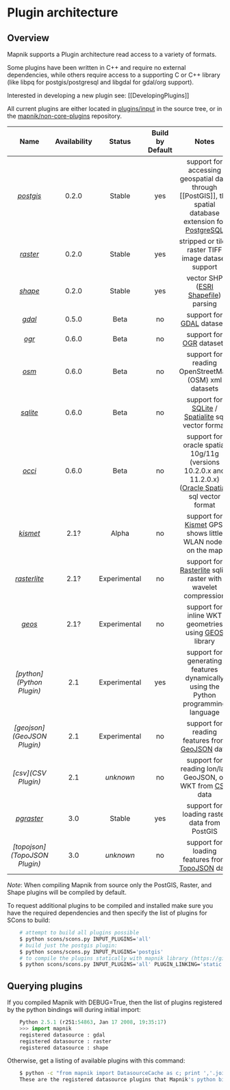 # Plugin architecture

## Overview

Mapnik supports a Plugin architecture read access to a variety of formats.

Some plugins have been written in C++ and require no external dependencies, while others require access to a supporting C or C++ library (like libpq for postgis/postgresql and libgdal for gdal/org support).

Interested in developing a new plugin see: [[DevelopingPlugins]]

All current plugins are either located in [plugins/input](https://github.com/mapnik/mapnik/tree/master/plugins/input/) in the source tree, or in the [mapnik/non-core-plugins](https://github.com/mapnik/non-core-plugins) repository.

| **Name**| **Availability**|**Status**|**Build by Default**|**Notes**|
|:-------:|:---------------:|:--------:|:------------------:|:-------:|
| *[postgis](PostGIS)*| 0.2.0| Stable| yes| support for accessing geospatial data through [[PostGIS]], the spatial database extension for [PostgreSQL](http://en.wikipedia.org/wiki/PostgreSQL)|
| *[raster](Raster)*| 0.2.0| Stable| yes|  stripped or tiled raster TIFF image dataset support|
| *[shape](ShapeFile)*| 0.2.0| Stable| yes|  vector SHP ([ESRI Shapefile](http://en.wikipedia.org/wiki/Shapefile)) parsing|
| *[gdal](GDAL/)*| 0.5.0| Beta| no|  support for [GDAL](http://en.wikipedia.org/wiki/GDAL) datasets|
| *[ogr](OGR)* | 0.6.0| Beta| no|  support for [OGR](http://en.wikipedia.org/wiki/GDAL) datasets|
| *[osm](OsmPlugin)*| 0.6.0| Beta| no|  support for reading OpenStreetMap (OSM) xml datasets|
| *[sqlite](SQLite)*| 0.6.0| Beta| no|  support for [SQLite](http://en.wikipedia.org/wiki/SQLite) / [Spatialite](http://www.gaia-gis.it/spatialite) sql vector format|
| *[occi](OCCI)*| 0.6.0| Beta| no|  support for oracle spatial 10g/11g (versions 10.2.0.x and 11.2.0.x) ([Oracle Spatial](http://en.wikipedia.org/wiki/Oracle_Spatial)) sql vector format|
| *[kismet](Kismet)*| 2.1?| Alpha| no|  support for [Kismet](http://www.kismetwireless.net/) GPS; shows little WLAN nodes on the map| 
| *[rasterlite](Rasterlite)*| 2.1?| Experimental| no|  support for [Rasterlite](http://www.gaia-gis.it/spatialite) sqlite raster with wavelet compression| 
| *[geos](GEOS)*| 2.1?| Experimental| no|  support for inline WKT geometries using [GEOS](http://trac.osgeo.org/geos/) library| 
| *[python](Python Plugin)* | 2.1| Experimental| yes| support for generating features dynamically using the Python programming language|
| *[geojson](GeoJSON Plugin)*| 2.1| Experimental| no| support for reading features from [GeoJSON](http://geojson.org/) data|
| *[csv](CSV Plugin)*| 2.1| *unknown*| no| support for reading lon/lat, GeoJSON, or WKT from [CSV](https://www.wikiwand.com/en/Comma-separated_values) data|
| *[pgraster](PgRaster)*| 3.0| Stable | yes | support for loading raster data from PostGIS|
| *[topojson](TopoJSON Plugin)*| 3.0| *unknown*| no| support for loading features from [TopoJSON](https://github.com/mbostock/topojson/wiki) data|

*Note*: When compiling Mapnik from source only the PostGIS, Raster, and Shape plugins will be compiled by default.

To request additional plugins to be compiled and installed make sure you have the required dependencies and then specify the list of plugins for SCons to build:


```sh
    # attempt to build all plugins possible
    $ python scons/scons.py INPUT_PLUGINS='all'
    # build just the postgis plugin:
    $ python scons/scons.py INPUT_PLUGINS='postgis'
    # to compile the plugins statically with mapnik library (https://github.com/mapnik/mapnik/tree/static-plugins)
    $ python scons/scons.py INPUT_PLUGINS='all' PLUGIN_LINKING='static' 
```

## Querying plugins

If you compiled Mapnik with DEBUG=True, then the list of plugins registered by the python bindings will during initial import:

```python
    Python 2.5.1 (r251:54863, Jan 17 2008, 19:35:17) 
    >>> import mapnik
    registered datasource : gdal
    registered datasource : raster
    registered datasource : shape
```

Otherwise, get a listing of available plugins with this command:

```sh
    $ python -c "from mapnik import DatasourceCache as c; print ','.join(c.plugin_names())"
    These are the registered datasource plugins that Mapnik's python binding currently knows about.
```
